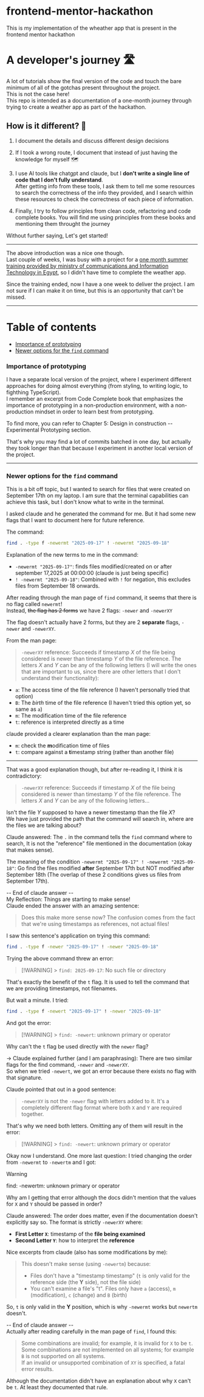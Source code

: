 # frontend-mentor-hackathon
This is my implementation of the wheather app that is present in the frontend mentor hackathon


# A developer's journey 🛣️
A lot of tutorials show the final version of the code and touch the bare minimum of all of the gotchas present throughout the project.  
This is not the case here!  
This repo is intended as a documentation of a one-month journey through trying to create a weather app as part of the hackathon.  

## How is it different? 🤔
1. I document the details and discuss different design decisions 
2. If I took a wrong route, I document that instead of just having the knowledge for myself 🗺️
3. I use AI tools like chatgpt and claude, but I **don't write a single line of code that I don't fully understand**.  
After getting info from these tools, I ask them to tell me some resources to search the correctness of the info they provided, and I search within these resources to check the correctness of each piece of information. 

4. Finally, I try to follow principles from clean code, refactoring and code complete books. You will find me using principles from these books and mentioning them throught the journey

Without further saying, Let's get started!
____
The above introduction was a nice one though.  
Last couple of weeks, I was busy with a project for a [one month summer training provided by ministry of communications and Information Technology in Egypt](https://github.com/Mohammed-Lashein/ITI-frontend-1-month-summer-training), so I didn't have time to complete the weather app.  

Since the training ended, now I have a one week to deliver the project. I am not sure if I can make it on time, but this is an opportunity that can't be missed. 
_____

# Table of contents
- [Importance of prototyping](#importance-of-prototyping)
- [Newer options for the `find` command](#newer-options-for-the-find-command)

### Importance of prototyping
I have a separate local version of the project, where I experiment different approaches for doing almost everything (from styling, to writing logic, to fighthing TypeScript).  
I remember an excerpt from Code Complete book that emphasizes the importance of prototyping in a non-production environment, with a non-production mindset in order to learn best from prototyping. 

To find more, you can refer to Chapter 5: Design in construction -- Experimental Prototyping section.  

That's why you may find a lot of commits batched in one day, but actually they took longer than that because I experiment in another local version of the project.

---

### Newer options for the `find` command

This is a bit off topic, but I wanted to search for files that were created on September 17th on my laptop. I am sure that the terminal capabilities can achieve this task, but I don't know what to write in the terminal.

I asked claude and he generated the command for me. But it had some new flags that I want to document here for future reference.

The command:

```bash
find . -type f -newermt "2025-09-17" ! -newermt "2025-09-18"
```

Explanation of the new terms to me in the command:

- `-newermt "2025-09-17"`: finds files modified/created on or after september 17,2025 at 00:00:00 (claude is just being specific)
- `! -newermt "2025-09-18"`: Combined with `!` for negation, this excludes files from September 18 onwards.

After reading through the man page of `find` command, it seems that there is no flag called `newermt`!  
Instead, ~~the flag has 2 forms~~ we have 2 flags: `-newer` and `-newerXY`

The flag doesn't actually have 2 forms, but they are 2 **separate** flags, `-newer` and `-newerXY`.

From the man page:

> `-newerXY` reference: Succeeds if timestamp *X* of the file being considered is newer than timestamp *Y* of the file reference. The letters *X* and *Y* can be any of the following letters (I will write the ones that are important to us, since there are other letters that I don't understand their functionality):

- `a`: The access time of the file reference (I haven't personally tried that option)
- `B`: The *birth* time of the file reference (I haven't tried this option yet, so same as `a`)
- `m`: The modification time of the file reference
- `t`: reference is interpreted directly as a time

claude provided a clearer explanation than the man page:

- `m`: check the **m**odification time of files
- `t`: compare against a **t**imestamp string (rather than another file)

---

That was a good explanation though, but after re-reading it, I think it is contradictory:

> `-newerXY` reference: Succeeds if timestamp *X* of the file being considered is newer than timestamp *Y* of the file reference. The letters *X* and *Y* can be any of the following letters...

Isn't the file *Y* supposed to have a newer timestamp than the file *X*?  
We have just provided the path that the command will search in, where are the files we are talking about?

Claude answered: The `.` in the command tells the `find` command where to search, It is not the "reference" file mentioned in the documentation (okay that makes sense).

The meaning of the condition `-newermt "2025-09-17" ! -newermt "2025-09-18"`: Go find the files modified **after** September 17th but NOT modified after September 18th (The overlap of these 2 conditions gives us files from September 17th).

-- End of claude answer --  
My Reflection: Things are starting to make sense!  
Claude ended the answer with an amazing sentence:

> Does this make more sense now? The confusion comes from the fact that we're using timestamps as references, not actual files!

I saw this sentence's application on trying this command:

```bash
find . -type f -newer "2025-09-17" ! -newer "2025-09-18"
```

Trying the above command threw an error:

> [!WARNING] > `find: 2025-09-17`: No such file or directory

That's exactly the benefit of the `t` flag. It is used to tell the command that we are providing timestamps, not filenames.

But wait a minute. I tried:

```bash
find . -type f -newert "2025-09-17" ! -newer "2025-09-18"
```

And got the error:

> [!WARNING] > `find: -newert`: unknown primary or operator

Why can't the `t` flag be used directly with the `newer` flag?

-> Claude explained further (and I am paraphrasing): There are two similar flags for the find command, `-newer` and `-newerXY`.  
So when we tried `-newert`, we got an error because there exists no flag with that signature.

Claude pointed that out in a good sentence:

> `-newerXY` is not the `-newer` flag with letters added to it. It's a completely different flag format where both `X` and `Y` are required together.

That's why we need both letters. Omitting any of them will result in the error:

> [!WARNING] > `find: -newert`: unknown primary or operator

Okay now I understand. One more last question: I tried changing the order from `-newermt` to `-newertm` and I got:

> [!WARNING]
> find: -newertm: unknown primary or operator

Why am I getting that error although the docs didn't mention that the values for `X` and `Y` should be passed in order?

Claude answered: The order does matter, even if the documentation doesn't explicitly say so.
The format is strictly `-newerXY` where:

- **First Letter `X`**: timestamp of the **file being examined**
- **Second Letter `Y`**: how to interpret the **reference**

Nice excerpts from claude (also has some modifications by me):

> This doesn't make sense (using `-newertm`) because:
>
> - Files don't have a "timestamp timestamp" (`t` is only valid for the reference side (the **Y** side), not the file side)
> - You can't examine a file's "t". Files only have `a` (access), `m` (modification), `c` (change) and `B` (birth)

So, `t` is only valid in the **Y** position, which is why `-newermt` works but `newertm` doesn't.

-- End of claude answer --  
Actually after reading carefully in the man page of `find`, I found this:

> Some combinations are invalid; for example, it is invalid for `X` to be `t`.  
>  Some combinations are not implemented on all systems; for example `B` is not supported on all systems.  
> If an invalid or unsupported combination of `XY` is specified, a fatal error results.

Although the documentation didn't have an explanation about why `X` can't be `t`. At least they documented that rule.
